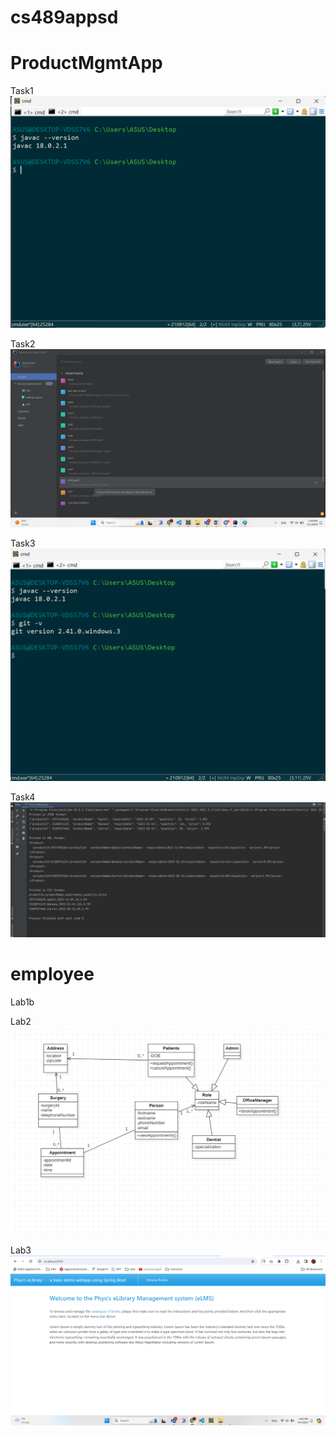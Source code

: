 # cs489appsd
# ProductMgmtApp

Task1
![Lab1a-task1.png](Screenshot%2FLab1a-task1.png)

Task2
![Lab1a-task2.png](Screenshot%2FLab1a-task2.png)

Task3
![Lab1a-task3.png](Screenshot%2FLab1a-task3.png)

Task4
![Lab1a-task4.png](Screenshot%2FLab1a-task4.png)
# employee
Lab1b

Lab2
![Lab2.png](Screenshot%2Flab2.png)

Lab3
![Lab3.png](Screenshot%2FLab3.png)



